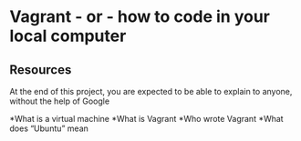 # Vagrant - or - how to code in your local computer
## Resources
At the end of this project, you are expected to be able to explain to anyone, without the help of Google

*What is a virtual machine
*What is Vagrant
*Who wrote Vagrant
*What does “Ubuntu” mean

